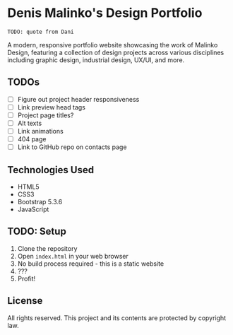 # Denis Malinko's Design Portfolio

`TODO: quote from Dani`

A modern, responsive portfolio website showcasing the work of Malinko Design, featuring a collection of design projects
across various disciplines including graphic design, industrial design, UX/UI, and more.

## TODOs

- [ ] Figure out project header responsiveness
- [ ] Link preview head tags
- [ ] Project page titles?
- [ ] Alt texts
- [ ] Link animations
- [ ] 404 page
- [ ] Link to GitHub repo on contacts page

## Technologies Used

- HTML5
- CSS3
- Bootstrap 5.3.6
- JavaScript

## TODO: Setup 

1. Clone the repository
2. Open `index.html` in your web browser
3. No build process required - this is a static website
4. ???
5. Profit!

## License

All rights reserved. This project and its contents are protected by copyright law.
